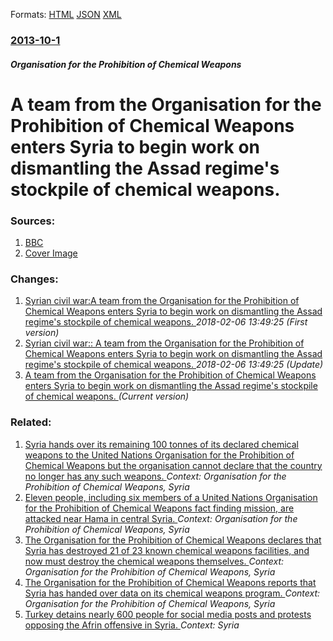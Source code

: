 
Formats: [HTML](/news/2013/10/1/a-team-from-the-organisation-for-the-prohibition-of-chemical-weapons-enters-syria-to-begin-work-on-dismantling-the-assad-regime-s-stockpile.html)  [JSON](/news/2013/10/1/a-team-from-the-organisation-for-the-prohibition-of-chemical-weapons-enters-syria-to-begin-work-on-dismantling-the-assad-regime-s-stockpile.json)  [XML](/news/2013/10/1/a-team-from-the-organisation-for-the-prohibition-of-chemical-weapons-enters-syria-to-begin-work-on-dismantling-the-assad-regime-s-stockpile.xml)  

### [2013-10-1](/news/2013/10/1/index.md)

##### Organisation for the Prohibition of Chemical Weapons
# A team from the Organisation for the Prohibition of Chemical Weapons enters Syria to begin work on dismantling the Assad regime's stockpile of chemical weapons. 




### Sources:

1. [BBC](http://www.bbc.co.uk/news/world-middle-east-24344442)
1. [Cover Image](https://ichef-1.bbci.co.uk/news/1024/media/images/70201000/jpg/_70201739_70201738.jpg)

### Changes:

1. [Syrian civil war:A team from the Organisation for the Prohibition of Chemical Weapons enters Syria to begin work on dismantling the Assad regime's stockpile of chemical weapons. ](/news/2013/10/1/syrian-civil-war-pa-team-from-the-organisation-for-the-prohibition-of-chemical-weapons-enters-syria-to-begin-work-on-dismantling-the-assad-r.md) _2018-02-06 13:49:25 (First version)_
2. [Syrian civil war:: A team from the Organisation for the Prohibition of Chemical Weapons enters Syria to begin work on dismantling the Assad regime's stockpile of chemical weapons. ](/news/2013/10/1/syrian-civil-war-a-team-from-the-organisation-for-the-prohibition-of-chemical-weapons-enters-syria-to-begin-work-on-dismantling-the-assad.md) _2018-02-06 13:49:25 (Update)_
2. [A team from the Organisation for the Prohibition of Chemical Weapons enters Syria to begin work on dismantling the Assad regime's stockpile of chemical weapons. ](/news/2013/10/1/a-team-from-the-organisation-for-the-prohibition-of-chemical-weapons-enters-syria-to-begin-work-on-dismantling-the-assad-regime-s-stockpile.md) _(Current version)_

### Related:

1. [Syria hands over its remaining 100 tonnes of its declared chemical weapons to the United Nations Organisation for the Prohibition of Chemical Weapons but the organisation cannot declare that the country no longer has any such weapons. ](/news/2014/06/23/syria-hands-over-its-remaining-100-tonnes-of-its-declared-chemical-weapons-to-the-united-nations-organisation-for-the-prohibition-of-chemica.md) _Context: Organisation for the Prohibition of Chemical Weapons, Syria_
2. [Eleven people, including six members of a United Nations Organisation for the Prohibition of Chemical Weapons fact finding mission, are attacked near Hama in central Syria. ](/news/2014/05/27/eleven-people-including-six-members-of-a-united-nations-organisation-for-the-prohibition-of-chemical-weapons-fact-finding-mission-are-atta.md) _Context: Organisation for the Prohibition of Chemical Weapons, Syria_
3. [The Organisation for the Prohibition of Chemical Weapons declares that Syria has destroyed 21 of 23 known chemical weapons facilities, and now must destroy the chemical weapons themselves. ](/news/2013/10/31/the-organisation-for-the-prohibition-of-chemical-weapons-declares-that-syria-has-destroyed-21-of-23-known-chemical-weapons-facilities-and-n.md) _Context: Organisation for the Prohibition of Chemical Weapons, Syria_
4. [The Organisation for the Prohibition of Chemical Weapons reports that Syria has handed over data on its chemical weapons program. ](/news/2013/09/21/the-organisation-for-the-prohibition-of-chemical-weapons-reports-that-syria-has-handed-over-data-on-its-chemical-weapons-program.md) _Context: Organisation for the Prohibition of Chemical Weapons, Syria_
5. [Turkey detains nearly 600 people for social media posts and protests opposing the Afrin offensive in Syria. ](/news/2018/02/6/turkey-detains-nearly-600-people-for-social-media-posts-and-protests-opposing-the-afrin-offensive-in-syria.md) _Context: Syria_
